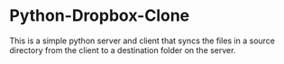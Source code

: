 # Python-Dropbox-Clone
This is a simple python server and client that syncs the files in a source directory from the client to a destination folder on the server.
